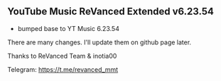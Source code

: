 ## YouTube Music ReVanced Extended v6.23.54

- bumped base to YT Music 6.23.54

There are many changes. I'll update them on github page later.

Thanks to ReVanced Team & inotia00

Telegram: https://t.me/revanced_mmt
